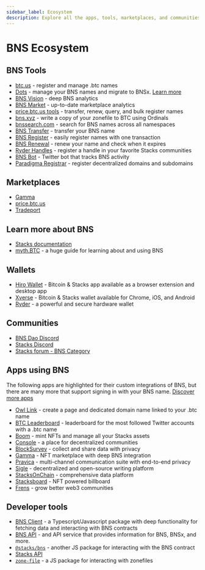 ```yaml
---
sidebar_label: Ecosystem
description: Explore all the apps, tools, marketplaces, and communities using BNS
---
```


# BNS Ecosystem

## BNS Tools

- [btc.us](https://btc.us) - register and manage .btc names
- [Dots](https://dots.so) - manage your BNS names and migrate to BNSx. [Learn more](./dots/index.mdx)
- [BNS Vision](https://bns-vision.btc.us) - deep BNS analytics
- [BNS Market](https://bns-market.btc.us) - up-to-date marketplace analytics
- [price.btc.us tools](https://price.btc.us/tools.html) - transfer, renew, query, and bulk register names
- [bns.xyz](https://bns.xyz) - write a copy of your zonefile to BTC using Ordinals
- [bnssearch.com](https://bnssearch.com) - search for BNS names across all namespaces
- [BNS Transfer](https://bnstransfer.com) - transfer your BNS name
- [BNS Register](https://bnsregister.com) - easily register names with one transaction
- [BNS Renewal](https://www.bnsrenewal.com) - renew your name and check when it expires
- [Ryder Handles](https://handles.ryder.id) - register a handle in your favorite Stacks communities
- [BNS Bot](https://twitter.com/bns_bot) - Twitter bot that tracks BNS activity
- [Paradigma Registrar](https://domains.paradigma.global/) - register decentralized domains and subdomains

## Marketplaces

- [Gamma](https://gamma.io)
- [price.btc.us](https://price.btc.us)
- [Tradeport](https://www.tradeport.xyz)

## Learn more about BNS

- [Stacks documentation](https://docs.stacks.co/docs/stacks-academy/bns)
- [myth.BTC](https://mythbtc.xyz/bns) - a huge guide for learning about and using BNS

## Wallets

- [Hiro Wallet](https://wallet.hiro.so) - Bitcoin & Stacks app available as a browser extension and desktop app
- [Xverse](https://xverse.app) - Bitcoin & Stacks wallet available for Chrome, iOS, and Android
- [Ryder](https://ryder.id) - a powerful and secure hardware wallet

## Communities

- [BNS Dao Discord](https://discord.gg/Evxw4RBfaS)
- [Stacks Discord](https://discord.com/invite/zrvWsQC)
- [Stacks forum - BNS Category](https://forum.stacks.org/c/bns/58)

## Apps using BNS

The following apps are highlighted for their custom integrations of BNS, but there are many more that support signing in with your BNS name. [Discover more apps](https://www.stacks.co/explore/discover-apps)

- [Owl Link](https://owl.link) - create a page and dedicated domain name linked to your .btc name
- [BTC Leaderboard](https://btcleaderboard.xyz/) - leaderboard for the most followed Twitter accounts with a .btc name
- [Boom](https://boom.money/) - mint NFTs and manage all your Stacks assets
- [Console](https://www.console.xyz) - a place for decentralized communities
- [BlockSurvey](https://blocksurvey.io) - collect and share data with privacy
- [Gamma](https://gamma.io) - NFT marketplace with deep BNS integration
- [Pravica](https://pravica.io/) - multi-channel communication suite with end-to-end privacy
- [Sigle](https://www.sigle.io/) - decentralized and open-source writing platform
- [StacksOnChain](https://stacksonchain.com/) - comprehensive data platform
- [Stacksboard](https://www.stacksboard.art/) - NFT powered billboard
- [Frens](https://www.frens.place) - grow better web3 communities

## Developer tools

- [BNS Client](/docs/developer-tools/bns-client) - a Typescript/Javascript package with deep functionality for fetching data and interacting with BNS contracts
- [BNS API](/docs/developer-tools/api) - and API service that provides information for BNS, BNSx, and more.
- [`@stacks/bns`](https://github.com/hirosystems/stacks.js/tree/master/packages/bns) - another JS package for interacting with the BNS contract
- [Stacks API](https://hirosystems.github.io/stacks-blockchain-api/#tag/Names)
- [`zone-file`](https://www.npmjs.com/package/@fungible-systems/zone-file) - a JS package for interacting with zonefiles
